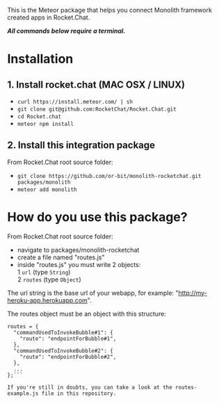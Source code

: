 This is the Meteor package that helps you connect Monolith framework created apps
in Rocket.Chat.

***All commands below require a terminal.***

# Installation
## 1. Install rocket.chat (MAC OSX / LINUX)
  -  `curl https://install.meteor.com/ | sh`
  -  `git clone git@github.com:RocketChat/Rocket.Chat.git`
  -  `cd Rocket.chat`
  -  `meteor npm install`

## 2. Install this integration package
  From Rocket.Chat root source folder:
  -  `git clone https://github.com/or-bit/monolith-rocketchat.git packages/monolith`
  -  `meteor add monolith`

# How do you use this package?
From Rocket.Chat root source folder:
-  navigate to packages/monolith-rocketchat
-  create a file named "routes.js"
-  inside "routes.js" you must write 2 objects:  
    1  `url` (type `String`)  
    2  `routes` (type `Object`)

The url string is the base url of your webapp, for example: "http://my-heroku-app.herokuapp.com".

The routes object must be an object with this structure:
  ```
  routes = {
    "commandUsedToInvokeBubble#1": {
      "route": "endpointForBubble#1",
    },
    "commandUsedToInvokeBubble#2": {
      "route": "endpointForBubble#2",
    },
    ...
  };```

If you're still in doubts, you can take a look at the routes-example.js file in this repository.
